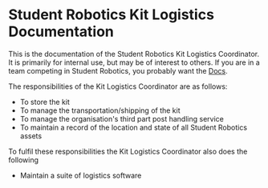 # Student Robotics Kit Logistics Documentation

This is the documentation of the Student Robotics Kit Logistics Coordinator. It is primarily for internal use, but may be of interest to others. If you are in a team competing in Student Robotics, you probably want the [Docs](https://www.studentrobotics.org/docs).

The responsibilities of the Kit Logistics Coordinator are as follows:

* To store the kit
* To manage the transportation/shipping of the kit
* To manage the organisation's third part post handling service
* To maintain a record of the location and state of all Student Robotics assets

To fulfil these responsibilities the Kit Logistics Coordinator also does the following

* Maintain a suite of logistics software